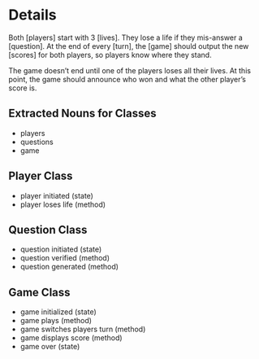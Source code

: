 # Details

Both [players] start with 3 [lives]. They lose a life if they mis-answer a [question]. At the end of every [turn], the [game] should output the new [scores] for both players, so players know where they stand.

The game doesn’t end until one of the players loses all their lives. At this point, the game should announce who won and what the other player’s score is.

## Extracted Nouns for Classes 
* players 
* questions
* game 

## Player Class
* player initiated (state)
* player loses life (method)

## Question Class
* question initiated (state)
* question verified (method)
* question generated (method)

## Game Class
* game initialized (state)
* game plays (method)
* game switches players turn (method)
* game displays score (method) 
* game over (state)